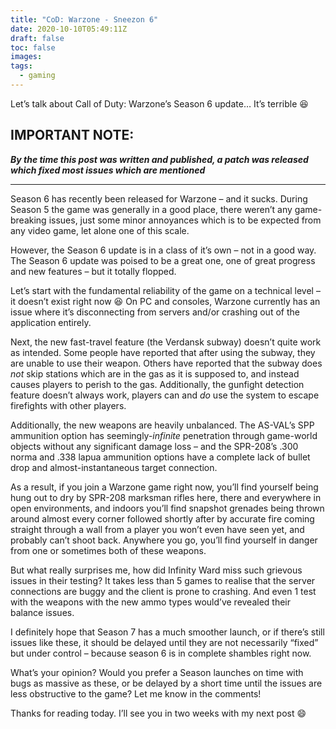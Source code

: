 ```yaml
---
title: "CoD: Warzone - Sneezon 6"
date: 2020-10-10T05:49:11Z
draft: false
toc: false
images:
tags: 
  - gaming
---
```


Let’s talk about Call of Duty: Warzone’s Season 6 update… It’s terrible :laughing:

## IMPORTANT NOTE:

_**By the time this post was written and published, a patch was released which fixed most issues which are mentioned**_

---

Season 6 has recently been released for Warzone – and it sucks. During Season 5 the game was generally in a good place, there weren’t any game-breaking issues, just some minor annoyances which is to be expected from any video game, let alone one of this scale.

However, the Season 6 update is in a class of it’s own – not in a good way. The Season 6 update was poised to be a great one, one of great progress and new features – but it totally flopped.

Let’s start with the fundamental reliability of the game on a technical level – it doesn’t exist right now :laughing: On PC and consoles, Warzone currently has an issue where it’s disconnecting from servers and/or crashing out of the application entirely.

Next, the new fast-travel feature (the Verdansk subway) doesn’t quite work as intended. Some people have reported that after using the subway, they are unable to use their weapon. Others have reported that the subway does *not* skip stations which are in the gas as it is supposed to, and instead causes players to perish to the gas. Additionally, the gunfight detection feature doesn’t always work, players can and *do* use the system to escape firefights with other players.

Additionally, the new weapons are heavily unbalanced. The AS-VAL’s SPP ammunition option has seemingly-*infinite* penetration through game-world objects without any significant damage loss – and the SPR-208’s .300 norma and .338 lapua ammunition options have a complete lack of bullet drop and almost-instantaneous target connection.

As a result, if you join a Warzone game right now, you’ll find yourself being hung out to dry by SPR-208 marksman rifles here, there and everywhere in open environments, and indoors you’ll find snapshot grenades being thrown around almost every corner followed shortly after by accurate fire coming straight through a wall from a player you won’t even have seen yet, and probably can’t shoot back. Anywhere you go, you’ll find yourself in danger from one or sometimes both of these weapons.

But what really surprises me, how did Infinity Ward miss such grievous issues in their testing? It takes less than 5 games to realise that the server connections are buggy and the client is prone to crashing. And even 1 test with the weapons with the new ammo types would’ve revealed their balance issues.

I definitely hope that Season 7 has a much smoother launch, or if there’s still issues like these, it should be delayed until they are not necessarily “fixed” but under control – because season 6 is in complete shambles right now.

What’s your opinion? Would you prefer a Season launches on time with bugs as massive as these, or be delayed by a short time until the issues are less obstructive to the game? Let me know in the comments!

Thanks for reading today. I’ll see you in two weeks with my next post :smile: